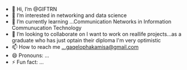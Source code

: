 - 👋 Hi, I’m @GIFTRN
- 👀 I’m interested in networking and data science
- 🌱 I’m currently learning ...Communication Networks in Information Communucation Technology
- 💞️ I’m looking to collaborate on I want to work on reallife projects...as a graduate who has just optain their diploma I'm very optimistic
- 📫 How to reach me ...gaqelophakamisa@gmail.com
- 😄 Pronouns: ...
- ⚡ Fun fact: ...

<!---
GIFTRN/GIFTRN is a ✨ special ✨ repository because its `README.md` (this file) appears on your GitHub profile.
You can click the Preview link to take a look at your changes.
--->
